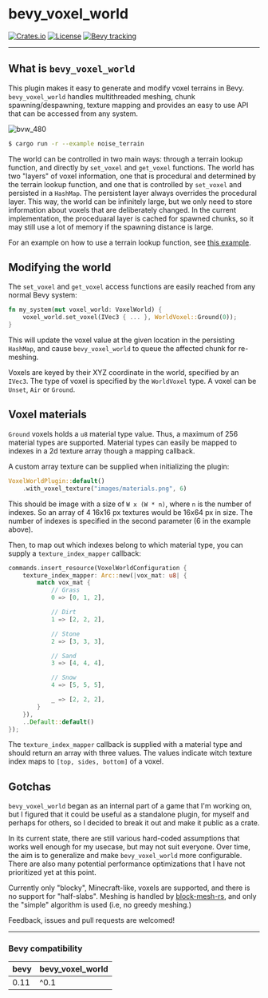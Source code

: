 # bevy_voxel_world

[![Crates.io](https://img.shields.io/crates/v/bevy_voxel_world.svg)](https://crates.io/crates/bevy_voxel_world)
[![License](https://img.shields.io/badge/license-MIT%2FApache-blue.svg)](https://github.com/bevyengine/bevy#license)
[![Bevy tracking](https://img.shields.io/badge/Bevy%20tracking-released%20version-lightblue)](https://github.com/bevyengine/bevy/blob/main/docs/plugins_guidelines.md#main-branch-tracking)

---

## What is `bevy_voxel_world`

This plugin makes it easy to generate and modify voxel terrains in Bevy. `bevy_voxel_world` handles multithreaded meshing, chunk spawning/despawning, texture mapping and provides an easy to use API that can be accessed from any system.

![bvw_480](https://github.com/splashdust/bevy_voxel_world/assets/428824/98d25cd1-0a6c-4618-b0de-0e16ca5af636)

```bash
$ cargo run -r --example noise_terrain
```

The world can be controlled in two main ways: through a terrain lookup function, and directly by `set_voxel` and `get_voxel` functions. The world has two "layers" of voxel information, one that is procedural and determined by the terrain lookup function, and one that is controlled by `set_voxel` and persisted in a `HashMap`. The persistent layer always overrides the procedural layer. This way, the world can be infinitely large, but we only need to store information about voxels that are deliberately changed. In the current implementation, the proceduaral layer is cached for spawned chunks, so it may still use a lot of memory if the spawning distance is large.

For an example on how to use a terrain lookup function, see [this example](https://github.com/splashdust/bevy_voxel_world/blob/main/examples/noise_terrain.rs).

## Modifying the world

The `set_voxel` and `get_voxel` access functions are easily reached from any normal Bevy system:

```rust
fn my_system(mut voxel_world: VoxelWorld) {
    voxel_world.set_voxel(IVec3 { ... }, WorldVoxel::Ground(0));
}
```

This will update the voxel value at the given location in the persisting `HashMap`, and cause `bevy_voxel_world` to queue the affected chunk for re-meshing.

Voxels are keyed by their XYZ coordinate in the world, specified by an `IVec3`. The type of voxel is specified by the `WorldVoxel` type. A voxel can be `Unset`, `Air` or `Ground`.

## Voxel materials

`Ground` voxels holds a `u8` material type value. Thus, a maximum of 256 material types are supported. Material types can easily be mapped to indexes in a 2d texture array though a mapping callback.

A custom array texture can be supplied when initializing the plugin:

```rust
VoxelWorldPlugin::default()
    .with_voxel_texture("images/materials.png", 6)
```

This should be image with a size of `W x (W * n)`, where `n` is the number of indexes. So an array of 4 16x16 px textures would be 16x64 px in size. The number of indexes is specified in the second parameter (6 in the example above).

Then, to map out which indexes belong to which material type, you can supply a `texture_index_mapper` callback:

```rust
commands.insert_resource(VoxelWorldConfiguration {
    texture_index_mapper: Arc::new(|vox_mat: u8| {
        match vox_mat {
            // Grass
            0 => [0, 1, 2],

            // Dirt
            1 => [2, 2, 2],

            // Stone
            2 => [3, 3, 3],

            // Sand
            3 => [4, 4, 4],

            // Snow
            4 => [5, 5, 5],

            _ => [2, 2, 2],
        }
    }),
    ..Default::default()
});
```

The `texture_index_mapper` callback is supplied with a material type and should return an array with three values. The values indicate witch texture index maps to `[top, sides, bottom]` of a voxel.

## Gotchas

`bevy_voxel_world` began as an internal part of a game that I'm working on, but I figured that it could be useful as a standalone plugin, for myself and perhaps for others, so I decided to break it out and make it public as a crate.

In its current state, there are still various hard-coded assumptions that works well enough for my usecase, but may not suit everyone. Over time, the aim is to generalize and make `bevy_voxel_world` more configurable. There are also many potential performance optimizations that I have not prioritized yet at this point.

Currently only "blocky", Minecraft-like, voxels are supported, and there is no support for "half-slabs". Meshing is handled by [block-mesh-rs](https://github.com/bonsairobo/block-mesh-rs), and only the "simple" algorithm is used (i.e, no greedy meshing.)

Feedback, issues and pull requests are welcomed!

---

### Bevy compatibility

| bevy | bevy_voxel_world |
| ---- | ---------------- |
| 0.11 | ^0.1             |
